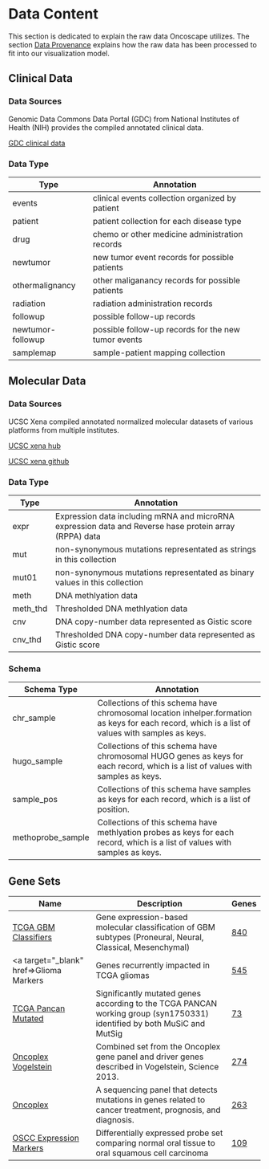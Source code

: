 
# Data Content

This section is dedicated to explain the raw data Oncoscape utilizes. The section <a href='#data-provenance'>Data Provenance</a> explains how the raw data has been processed to fit into our visualization model.

## Clinical Data

### Data Sources

Genomic Data Commons Data Portal (GDC) from National Institutes of Health (NIH) provides the compiled annotated clinical data.

<a target='_blank' href='https://gdc-portal.nci.nih.gov/legacy-archive/search/f?filters=%7B%22op%22:%22and%22,%22content%22:%5B%7B%22op%22:%22in%22,%22content%22:%7B%22field%22:%22cases.project.program.name%22,%22value%22:%5B%22TCGA%22%5D%7D%7D,%7B%22op%22:%22in%22,%22content%22:%7B%22field%22:%22files.data_category%22,%22value%22:%5B%22Clinical%22%5D%7D%7D,%7B%22op%22:%22in%22,%22content%22:%7B%22field%22:%22files.data_type%22,%22value%22:%5B%22Clinical%20Supplement%22,%22Clinical%20data%22%5D%7D%7D%5D%7D&pagination=%7B%22files%22:%7B%22from%22:0,%22size%22:20,%22sort%22:%22cases.project.project_id:asc%22%7D%7D'>GDC clinical data</a>

### Data Type

Type | Annotation
--------- | ----------- 
events | clinical events collection organized by patient
patient | patient collection for each disease type
drug | chemo or other medicine administration records
newtumor | new tumor event records for possible patients
othermalignancy | other maliganancy records for possible patients
radiation | radiation administration records
followup | possible follow-up records
newtumor-followup | possible follow-up records for the new tumor events
samplemap | sample-patient mapping collection

## Molecular Data

### Data Sources

UCSC Xena compiled annotated normalized molecular datasets of various platforms from multiple institutes. 

<a target='_blank' href='https://xenabrowser.net/datapages/?host=https://tcga.xenahubs.net'>UCSC xena hub</a>

<a target='_blank' href='https://github.com/ucscXena/ucsc-xena-server'>UCSC xena github</a>

### Data Type

Type | Annotation
--------- | ----------- 
expr | Expression data including mRNA and microRNA expression data and Reverse hase protein array (RPPA) data
mut | non-synonymous mutations representated as strings in this collection
mut01 | non-synonymous mutations representated as binary values in this collection
meth | DNA methlyation data
meth_thd | Thresholded DNA methlyation data
cnv | DNA copy-number data represented as Gistic score
cnv_thd | Thresholded DNA copy-number data represented as Gistic score

### Schema

Schema Type | Annotation
--------- | ----------- 
chr_sample | Collections of this schema have chromosomal location inhelper.formation as keys for each record, which is a list of values with samples as keys.
hugo_sample | Collections of this schema have chromosomal HUGO genes as keys for each record, which is a list of values with samples as keys.
sample_pos | Collections of this schema have samples as keys for each record, which is a list of position.
methoprobe_sample | Collections of this schema have methlyation probes as keys for each record, which is a list of values with samples as keys.

## Gene Sets

Name | Description | Genes
--------- | --------- | ---------
<a target="_blank" href=https://www.ncbi.nlm.nih.gov/pmc/articles/PMC2818769/>TCGA GBM Classifiers</a> | Gene expression-based molecular classification of GBM subtypes (Proneural, Neural, Classical, Mesenchymal) | <a target="_blank" href='https://dev.oncoscape.sttrcancer.io/api/lookup_genesets/?q={"name":"TCGA GBM Classifiers","$fields":["genes"]}&apikey=password'>840</a>
<a target="_blank" href=>Glioma Markers</a> | Genes recurrently impacted in TCGA gliomas | <a target="_blank" href='https://dev.oncoscape.sttrcancer.io/api/lookup_genesets/?q={"name":"Glioma Markers","$fields":["genes"]}&apikey=password'>545</a>
<a target="_blank" href=https://www.ncbi.nlm.nih.gov/pmc/articles/PMC4320046/>TCGA Pancan Mutated</a> | Significantly mutated genes according to the TCGA PANCAN working group (syn1750331) identified by both MuSiC and MutSig | <a target="_blank" href='https://dev.oncoscape.sttrcancer.io/api/lookup_genesets/?q={"name":"TCGA Pancan Mutated","$fields":["genes"]}&apikey=password'>73</a>
<a target="_blank" href=https://www.ncbi.nlm.nih.gov/pubmed/23539594/>Oncoplex Vogelstein</a> | Combined set from the Oncoplex gene panel and driver genes described in Vogelstein, Science 2013. | <a target="_blank" href='https://dev.oncoscape.sttrcancer.io/api/lookup_genesets/?q={"name":"Oncoplex Vogelstein","$fields":["genes"]}&apikey=password'>274</a>
<a target="_blank" href=http://tests.labmed.washington.edu/UW-OncoPlex/>Oncoplex</a> | A sequencing panel that detects mutations in genes related to cancer treatment, prognosis, and diagnosis. | <a target="_blank" href='https://dev.oncoscape.sttrcancer.io/api/lookup_genesets/?q={"name":"Oncoplex","$fields":["genes"]}&apikey=password'>263</a>
<a target="_blank" href=https://www.ncbi.nlm.nih.gov/pmc/articles/PMC2575803/>OSCC Expression Markers</a> | Differentially expressed probe set comparing normal oral tissue to oral squamous cell carcinoma | <a target="_blank" href='https://dev.oncoscape.sttrcancer.io/api/lookup_genesets/?q={"name":"OSCC Expression Markers","$fields":["genes"]}&apikey=password'>109</a>
